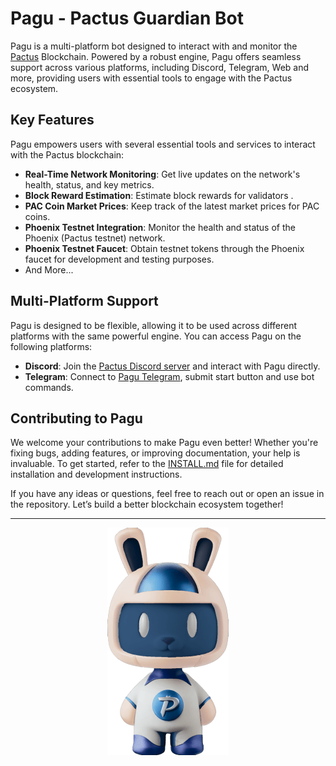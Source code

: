 # Pagu - Pactus Guardian Bot

Pagu is a multi-platform bot designed to interact with and monitor the [Pactus](https://pactus.org) Blockchain. Powered by a robust engine, Pagu offers seamless support across various platforms, including Discord, Telegram, Web and more, providing users with essential tools to engage with the Pactus ecosystem.

## Key Features

Pagu empowers users with several essential tools and services to interact with the Pactus blockchain:

- **Real-Time Network Monitoring**: Get live updates on the network's health, status, and key metrics.
- **Block Reward Estimation**: Estimate block rewards for validators .
- **PAC Coin Market Prices**: Keep track of the latest market prices for PAC coins.
- **Phoenix Testnet Integration**: Monitor the health and status of the Phoenix (Pactus testnet) network.
- **Phoenix Testnet Faucet**: Obtain testnet tokens through the Phoenix faucet for development and testing purposes.
- And More...

## Multi-Platform Support

Pagu is designed to be flexible, allowing it to be used across different platforms with the same powerful engine.
You can access Pagu on the following platforms:

- **Discord**: Join the [Pactus Discord server](https://discord.gg/pactus) and interact with Pagu directly.
- **Telegram**: Connect to [Pagu Telegram](https://t.me/pactus_pagu_bot), submit start button and use bot commands.

## Contributing to Pagu

We welcome your contributions to make Pagu even better!
Whether you're fixing bugs, adding features, or improving documentation, your help is invaluable.
To get started, refer to the [INSTALL.md](./INSTALL.md) file for detailed installation and development instructions.

If you have any ideas or questions, feel free to reach out or open an issue in the repository. Let’s build a better blockchain ecosystem together!

---

<p align="center"> <img alt="Pagu" src="./assets/pagu-3d.png" /> </p>
